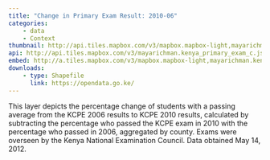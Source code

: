 ```yaml
---
title: "Change in Primary Exam Result: 2010-06"
categories: 
    - data
    - Context
thumbnail: http://api.tiles.mapbox.com/v3/mapbox.mapbox-light,mayarichman.kenya_primary_exam_c/7/77/63.png128
api: http://api.tiles.mapbox.com/v3/mayarichman.kenya_primary_exam_c.jsonp
embed: http://a.tiles.mapbox.com/v3/mapbox.mapbox-light,mayarichman.kenya_primary_exam_c.html#6/-0.1318/37.0899
downloads:
    - type: Shapefile
      link: https://opendata.go.ke/
---
```

<p>This layer depicts the percentage change of students with a passing average from the KCPE 2006 results to KCPE 2010 results, calculated by subtracting the percentage who passed the KCPE exam in 2010 with the percentage who passed in 2006, aggregated by county. Exams were overseen by the Kenya National Examination Council. Data obtained May 14, 2012.</p>